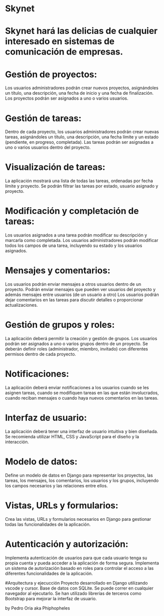 # Skynet
# Skynet hará las delicias de cualquier interesado en sistemas de comunicación de empresas.
# Gestión de proyectos:
Los usuarios administradores podrán crear nuevos proyectos, asignándoles un título, una descripción, una fecha de inicio y una fecha de finalización.
Los proyectos podrán ser asignados a uno o varios usuarios.

# Gestión de tareas:
Dentro de cada proyecto, los usuarios administradores podrán crear nuevas tareas, asignándoles un título, una descripción, una fecha límite y un estado (pendiente, en progreso, completada).
Las tareas podrán ser asignadas a uno o varios usuarios dentro del proyecto.

# Visualización de tareas:
La aplicación mostrará una lista de todas las tareas, ordenadas por fecha límite y proyecto.
Se podrán filtrar las tareas por estado, usuario asignado y proyecto.

# Modificación y completación de tareas:
Los usuarios asignados a una tarea podrán modificar su descripción y marcarla como completada.
Los usuarios administradores podrán modificar todos los campos de una tarea, incluyendo su estado y los usuarios asignados.

# Mensajes y comentarios:
Los usuarios podrán enviar mensajes a otros usuarios dentro de un proyecto. Podrán enviar mensajes que pueden ver usuarios del proyecto y además mensajes entre usuarios (de un usuario a otro)
Los usuarios podrán dejar comentarios en las tareas para discutir detalles o proporcionar actualizaciones.

# Gestión de grupos y roles:
La aplicación deberá permitir la creación y gestión de grupos.
Los usuarios podrán ser asignados a uno o varios grupos dentro de un proyecto.
Se deberán definir roles (administrador, miembro, invitado) con diferentes permisos dentro de cada proyecto.

# Notificaciones:
La aplicación deberá enviar notificaciones a los usuarios cuando se les asignen tareas, cuando se modifiquen tareas en las que están involucrados, cuando reciban mensajes o cuando haya nuevos comentarios en las tareas.

# Interfaz de usuario:
La aplicación deberá tener una interfaz de usuario intuitiva y bien diseñada. Se recomienda utilizar HTML, CSS y JavaScript para el diseño y la interacción.

# Modelo de datos:
Define un modelo de datos en Django para representar los proyectos, las tareas, los mensajes, los comentarios, los usuarios y los grupos, incluyendo los campos necesarios y las relaciones entre ellos.

# Vistas, URLs y formularios:
Crea las vistas, URLs y formularios necesarios en Django para gestionar todas las funcionalidades de la aplicación.

# Autenticación y autorización:
Implementa autenticación de usuarios para que cada usuario tenga su propia cuenta y pueda acceder a la aplicación de forma segura.
Implementa un sistema de autorización basado en roles para controlar el acceso a las diferentes funcionalidades de la aplicación.

#Arquitectura y ejecucción
Proyecto desarrollado en Django utilizando vscode y cursor. Base de datos con SQLite. Se puede correr en cualquier navegador al ejecutarlo. Se han utilizado librerías de terceros como Bootstrap para mejorar la interfaz de usuario.

by Pedro Oria aka Phiphopheles
